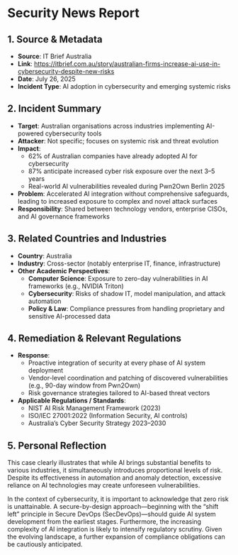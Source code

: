 # Security News Report

## 1. Source & Metadata
- **Source**: IT Brief Australia
- **Link**: https://itbrief.com.au/story/australian-firms-increase-ai-use-in-cybersecurity-despite-new-risks
- **Date**: July 26, 2025
- **Incident Type**: AI adoption in cybersecurity and emerging systemic risks

## 2. Incident Summary
- **Target**: Australian organisations across industries implementing AI-powered cybersecurity tools
- **Attacker**: Not specific; focuses on systemic risk and threat evolution
- **Impact**: 
  - 62% of Australian companies have already adopted AI for cybersecurity
  - 87% anticipate increased cyber risk exposure over the next 3–5 years
  - Real-world AI vulnerabilities revealed during Pwn2Own Berlin 2025
- **Problem**: Accelerated AI integration without comprehensive safeguards, leading to increased exposure to complex and novel attack surfaces
- **Responsibility**: Shared between technology vendors, enterprise CISOs, and AI governance frameworks

## 3. Related Countries and Industries
- **Country**: Australia
- **Industry**: Cross-sector (notably enterprise IT, finance, infrastructure)
- **Other Academic Perspectives**:
  - **Computer Science**: Exposure to zero-day vulnerabilities in AI frameworks (e.g., NVIDIA Triton)
  - **Cybersecurity**: Risks of shadow IT, model manipulation, and attack automation
  - **Policy & Law**: Compliance pressures from handling proprietary and sensitive AI-processed data

## 4. Remediation & Relevant Regulations
- **Response**:
  - Proactive integration of security at every phase of AI system deployment
  - Vendor-level coordination and patching of discovered vulnerabilities (e.g., 90-day window from Pwn2Own)
  - Risk governance strategies tailored to AI-based threat vectors
- **Applicable Regulations / Standards**:
  - NIST AI Risk Management Framework (2023)
  - ISO/IEC 27001:2022 (Information Security, AI controls)
  - Australia’s Cyber Security Strategy 2023–2030

## 5. Personal Reflection

This case clearly illustrates that while AI brings substantial benefits to various industries, it simultaneously introduces proportional levels of risk. Despite its effectiveness in automation and anomaly detection, excessive reliance on AI technologies may create unforeseen vulnerabilities. 

In the context of cybersecurity, it is important to acknowledge that zero risk is unattainable. A secure-by-design approach—beginning with the “shift left” principle in Secure DevOps (SecDevOps)—should guide AI system development from the earliest stages. Furthermore, the increasing complexity of AI integration is likely to intensify regulatory scrutiny. Given the evolving landscape, a further expansion of compliance obligations can be cautiously anticipated.
